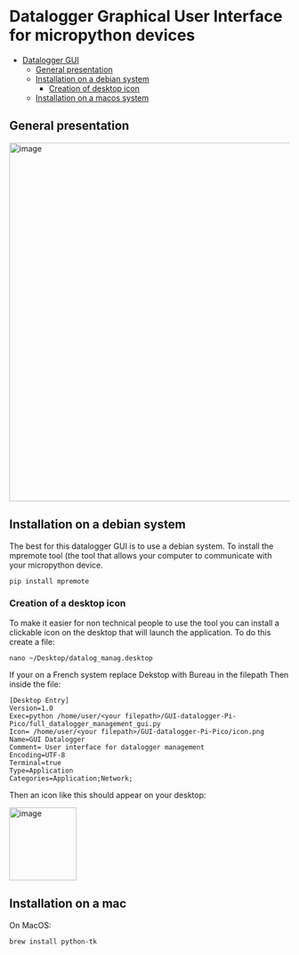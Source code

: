 # Datalogger Graphical User Interface for micropython devices

- [Datalogger GUI](#datalogger-graphical-user-interface-for-micropython-devices)
  * [General presentation](#general-presentation)
  * [Installation on a debian system](#installation-on-a-debian-system)
    + [Creation of desktop icon](#creation-of-a-desktop-icon)
  * [Installation on a macos system](#installation-on-a-mac)

## General presentation
<img width="758" height="644" alt="image" src="https://github.com/user-attachments/assets/77d4a50a-12df-4bc4-b433-eb26c0897913" />


## Installation on a debian system
The best for this datalogger GUI is to use a debian system. 
To install the mpremote tool (the tool that allows your computer to communicate with your micropython device.
```
pip install mpremote
```
### Creation of a desktop icon
To make it easier for non technical people to use the tool you can install a clickable icon on the desktop that will launch the application.
To do this create a file: 
```
nano ~/Desktop/datalog_manag.desktop
```
If your on a French system replace Dekstop with Bureau in the filepath
Then inside the file:
```
[Desktop Entry]
Version=1.0
Exec=python /home/user/<your filepath>/GUI-datalogger-Pi-Pico/full_datalogger_management_gui.py
Icon= /home/user/<your filepath>/GUI-datalogger-Pi-Pico/icon.png
Name=GUI Datalogger
Comment= User interface for datalogger management
Encoding=UTF-8
Terminal=true
Type=Application
Categories=Application;Network;
```
Then an icon like this should appear on your desktop:

<img width="121" height="131" alt="image" src="https://github.com/user-attachments/assets/1898767e-f76d-4ce0-b9a7-0ce83e580162" />

## Installation on a mac
On MacOS: 
```
brew install python-tk
```

